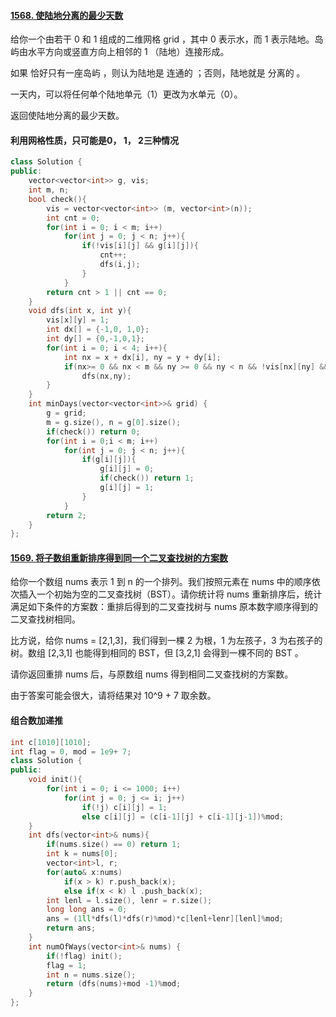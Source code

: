 #### [1568. 使陆地分离的最少天数](https://leetcode-cn.com/problems/minimum-number-of-days-to-disconnect-island/)

给你一个由若干 0 和 1 组成的二维网格 grid ，其中 0 表示水，而 1 表示陆地。岛屿由水平方向或竖直方向上相邻的 1 （陆地）连接形成。

如果 恰好只有一座岛屿 ，则认为陆地是 连通的 ；否则，陆地就是 分离的 。

一天内，可以将任何单个陆地单元（1）更改为水单元（0）。

返回使陆地分离的最少天数。

#### 利用网格性质，只可能是0， 1， 2三种情况

```cpp
class Solution {
public:
    vector<vector<int>> g, vis;
    int m, n;
    bool check(){
        vis = vector<vector<int>> (m, vector<int>(n));
        int cnt = 0;
        for(int i = 0; i < m; i++)
            for(int j = 0; j < n; j++){
                if(!vis[i][j] && g[i][j]){
                    cnt++;
                    dfs(i,j);
                }
            }
        return cnt > 1 || cnt == 0;
    }
    void dfs(int x, int y){
        vis[x][y] = 1;
        int dx[] = {-1,0, 1,0};
        int dy[] = {0,-1,0,1};
        for(int i = 0; i < 4; i++){
            int nx = x + dx[i], ny = y + dy[i];
            if(nx>= 0 && nx < m && ny >= 0 && ny < n && !vis[nx][ny] && g[nx][ny])
                dfs(nx,ny);
        }
    }
    int minDays(vector<vector<int>>& grid) {
        g = grid;
        m = g.size(), n = g[0].size();
        if(check()) return 0;
        for(int i = 0;i < m; i++)
            for(int j = 0; j < n; j++){
                if(g[i][j]){
                    g[i][j] = 0;
                    if(check()) return 1;
                    g[i][j] = 1;
                }
            }
        return 2;
    }
};
```

#### [1569. 将子数组重新排序得到同一个二叉查找树的方案数](https://leetcode-cn.com/problems/number-of-ways-to-reorder-array-to-get-same-bst/)

给你一个数组 nums 表示 1 到 n 的一个排列。我们按照元素在 nums 中的顺序依次插入一个初始为空的二叉查找树（BST）。请你统计将 nums 重新排序后，统计满足如下条件的方案数：重排后得到的二叉查找树与 nums 原本数字顺序得到的二叉查找树相同。

比方说，给你 nums = [2,1,3]，我们得到一棵 2 为根，1 为左孩子，3 为右孩子的树。数组 [2,3,1] 也能得到相同的 BST，但 [3,2,1] 会得到一棵不同的 BST 。

请你返回重排 nums 后，与原数组 nums 得到相同二叉查找树的方案数。

由于答案可能会很大，请将结果对 10^9 + 7 取余数。

#### 组合数加递推

```cpp
int c[1010][1010];
int flag = 0, mod = 1e9+ 7;
class Solution {
public:
    void init(){
        for(int i = 0; i <= 1000; i++)
            for(int j = 0; j <= i; j++)
                if(!j) c[i][j] = 1;
                else c[i][j] = (c[i-1][j] + c[i-1][j-1])%mod;
    }
    int dfs(vector<int>& nums){
        if(nums.size() == 0) return 1;
        int k = nums[0];
        vector<int>l, r;
        for(auto& x:nums)
            if(x > k) r.push_back(x);
            else if(x < k) l .push_back(x);
        int lenl = l.size(), lenr = r.size();
        long long ans = 0;
        ans = (1ll*dfs(l)*dfs(r)%mod)*c[lenl+lenr][lenl]%mod;
        return ans;
    }
    int numOfWays(vector<int>& nums) {
        if(!flag) init();
        flag = 1;
        int n = nums.size();
        return (dfs(nums)+mod -1)%mod;
    }
};
```

